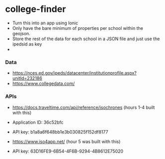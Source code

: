 # college-finder

* Turn this into an app using Ionic
* Only have the bare minimum of properties per school within the geojson. 
* Store the rest of the data for each school in a JSON file and just use the ipedsid as key
* 

### Data
- https://nces.ed.gov/ipeds/datacenter/institutionprofile.aspx?unitId=232186
- https://www.collegedata.com/

### APIs
- https://docs.traveltime.com/api/reference/isochrones  (hours 1-4 built with this)
- Application ID: 36c52bfc
- API key:  b1a8a6f648bb1e3b030825f152df8177

- https://www.iso4app.net/  (hour 5 was built with this)
- API key: 63D16FE9-6B54-4F6B-9294-4B8612E75020